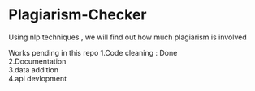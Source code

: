 # Plagiarism-Checker
Using nlp techniques , we will find out how much plagiarism is involved

Works pending in this repo 
1.Code cleaning : Done    
2.Documentation     
3.data addition    
4.api devlopment   
 
